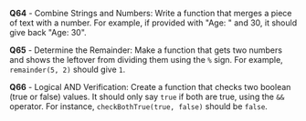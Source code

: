 **Q64** - Combine Strings and Numbers: Write a function that merges a piece of text with a number. For example, if provided with "Age: " and 30, it should give back "Age: 30".

**Q65** - Determine the Remainder: Make a function that gets two numbers and shows the leftover from dividing them using the `%` sign. For example, `remainder(5, 2)` should give `1`.

**Q66** - Logical AND Verification: Create a function that checks two boolean (true or false) values. It should only say `true` if both are true, using the `&&` operator. For instance, `checkBothTrue(true, false)` should be `false`.